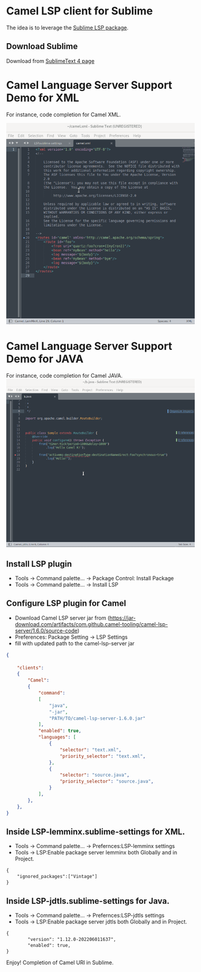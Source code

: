 # Camel LSP client for Sublime

The idea is to leverage the [Sublime LSP package](https://github.com/tomv564/LSP).

## Download Sublime

Download from [SublimeText 4 page](https://www.sublimetext.com/download)

# Camel Language Server Support Demo for XML

For instance, code completion for Camel XML.

![Demo](images/xmlsublime.gif)

# Camel Language Server Support Demo for JAVA

For instance, code completion for Camel JAVA.
![Demo](images/javasublime.gif)


## Install LSP plugin

- Tools -> Command palette... -> Package Control: Install Package
- Tools -> Command palette... -> Install LSP

## Configure LSP plugin for Camel

- Download Camel LSP server jar from (https://jar-download.com/artifacts/com.github.camel-tooling/camel-lsp-server/1.6.0/source-code)
- Preferences: Package Setting -> LSP Settings
- fill with updated path to the camel-lsp-server jar
```json
{

	"clients":
	{
		"Camel":
		{
			"command":
			[
				"java",
				"-jar",
				"PATH/TO/camel-lsp-server-1.6.0.jar"
			],
			"enabled": true,
			"languages": [
				{
					"selector": "text.xml",
					"priority_selector": "text.xml",
				},
				{
					"selector": "source.java",
					"priority_selector": "source.java",
				}
			],
		},
	},
}
```
## Inside LSP-lemminx.sublime-settings for XML.
- Tools -> Command palette... -> Prefernces:LSP-lemminx settings
- Tools -> LSP:Enable package server lemminx both Globally and in Project.
```
{
	"ignored_packages":["Vintage"]
}
```
## Inside LSP-jdtls.sublime-settings for Java.
- Tools -> Command palette... -> Prefernces:LSP-jdtls settings
- Tools -> LSP:Enable package server jdtls both Globally and in Project.
```
{
		"version": "1.12.0-202206011637",
		"enabled": true,
}
```
Enjoy!
Completion of Camel URI in Sublime.

